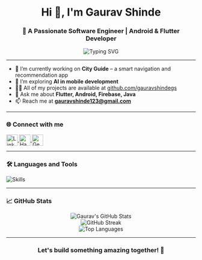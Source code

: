 <h1 align="center">Hi 👋, I'm Gaurav Shinde</h1>
<h3 align="center">🚀 A Passionate Software Engineer | Android & Flutter Developer</h3>

<p align="center">
  <img src="https://readme-typing-svg.herokuapp.com?font=Fira+Code&weight=500&pause=1000&color=F76C0C&center=true&vCenter=true&width=435&lines=Android+%7C+Flutter+Developer;Building+Smart+Mobile+Apps;Always+Learning+%26+Exploring+Tech" alt="Typing SVG" />
</p>

---

- 🔭 I’m currently working on **City Guide** – a smart navigation and recommendation app  
- 🌱 I’m exploring **AI in mobile development**  
- 👨‍💻 All of my projects are available at [github.com/gauravshindegs](https://github.com/gauravshindegs)  
- 💬 Ask me about **Flutter, Android, Firebase, Java**  
- 📫 Reach me at **gauravshinde123@gmail.com**

---

<h3 align="left">🌐 Connect with me</h3>
<p align="left">
  <a href="https://linkedin.com/in/gaurav-shinde-23a4aa224/" target="blank">
    <img align="center" src="https://skillicons.dev/icons?i=linkedin" alt="LinkedIn" height="30"/>
  </a>
  <a href="https://www.hackerrank.com/gauravshindegs14" target="blank">
    <img align="center" src="https://skillicons.dev/icons?i=hackerrank" alt="HackerRank" height="30"/>
  </a>
  <a href="https://auth.geeksforgeeks.org/user/gauravshindegs123" target="blank">
    <img align="center" src="https://upload.wikimedia.org/wikipedia/commons/thumb/4/43/GeeksforGeeks.svg/512px-GeeksforGeeks.svg.png?20221119191502" alt="GeeksforGeeks" height="30" />
  </a>
</p>

---

<h3 align="left">🛠️ Languages and Tools</h3>
<p align="left">
  <img src="https://skillicons.dev/icons?i=flutter,dart,java,androidstudio,firebase,mysql,sqlite,python,html,css,bootstrap,github" alt="Skills" />
</p>

---

<h3 align="left">📈 GitHub Stats</h3>
<p align="center">
  <img src="https://github-readme-stats.vercel.app/api?username=gauravshindegs&show_icons=true&theme=react&hide_border=true" alt="Gaurav's GitHub Stats" />
  <br/>
  <img src="https://github-readme-streak-stats.herokuapp.com/?user=gauravshindegs&theme=react&hide_border=true" alt="GitHub Streak" />
  <br/>
  <img src="https://github-readme-stats.vercel.app/api/top-langs/?username=gauravshindegs&layout=compact&theme=react&hide_border=true" alt="Top Languages" />
</p>

---

<h3 align="center">Let's build something amazing together! 🚀</h3>
